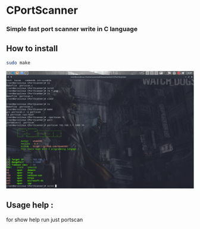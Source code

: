 # CPortScanner
### Simple fast port scanner write in C language

## How to install
```sh
sudo make
```

![Image](capture.png)


## Usage help :
  for show help run just portscan
